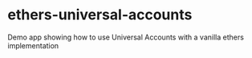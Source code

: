# ethers-universal-accounts
 Demo app showing how to use Universal Accounts with a vanilla ethers implementation
